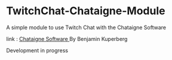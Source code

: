 # TwitchChat-Chataigne-Module
A simple module to use Twitch Chat with the Chataigne Software

link :  <a href="http://benjamin.kuperberg.fr/chataigne/en" target="_blank">Chataigne Software </a> By Benjamin Kuperberg

Development in progress
